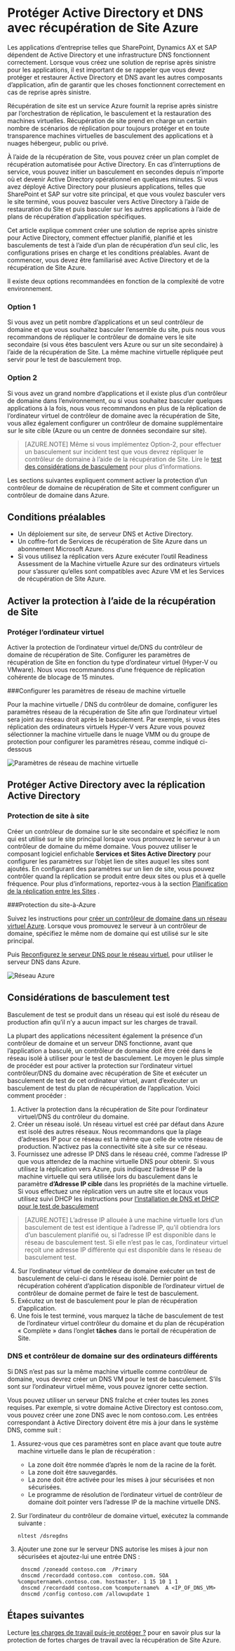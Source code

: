 <properties
    pageTitle="Protéger Active Directory et DNS avec récupération de Site Azure | Microsoft Azure"
    description="Cet article décrit comment mettre en œuvre une solution de reprise après sinistre pour Active Directory à l’aide de la récupération de Site Azure."
    services="site-recovery"
    documentationCenter=""
    authors="prateek9us"
    manager="abhiag"
    editor=""/>

<tags
    ms.service="site-recovery"
    ms.devlang="na"
    ms.topic="article"
    ms.tgt_pltfrm="na"
    ms.workload="storage-backup-recovery"
    ms.date="08/31/2016"
    ms.author="pratshar"/>

# <a name="protect-active-directory-and-dns-with-azure-site-recovery"></a>Protéger Active Directory et DNS avec récupération de Site Azure

Les applications d’entreprise telles que SharePoint, Dynamics AX et SAP dépendent de Active Directory et une infrastructure DNS fonctionnent correctement. Lorsque vous créez une solution de reprise après sinistre pour les applications, il est important de se rappeler que vous devez protéger et restaurer Active Directory et DNS avant les autres composants d’application, afin de garantir que les choses fonctionnent correctement en cas de reprise après sinistre.

Récupération de site est un service Azure fournit la reprise après sinistre par l’orchestration de réplication, le basculement et la restauration des machines virtuelles. Récupération de site prend en charge un certain nombre de scénarios de réplication pour toujours protéger et en toute transparence machines virtuelles de basculement des applications et à nuages hébergeur, public ou privé.

À l’aide de la récupération de Site, vous pouvez créer un plan complet de récupération automatisée pour Active Directory. En cas d’interruptions de service, vous pouvez initier un basculement en secondes depuis n’importe où et devenir Active Directory opérationnel en quelques minutes. Si vous avez déployé Active Directory pour plusieurs applications, telles que SharePoint et SAP sur votre site principal, et que vous voulez basculer vers le site terminé, vous pouvez basculer vers Active Directory à l’aide de restauration du Site et puis basculer sur les autres applications à l’aide de plans de récupération d’application spécifiques.

Cet article explique comment créer une solution de reprise après sinistre pour Active Directory, comment effectuer planifié, planifié et les basculements de test à l’aide d’un plan de récupération d’un seul clic, les configurations prises en charge et les conditions préalables.  Avant de commencer, vous devez être familiarisé avec Active Directory et de la récupération de Site Azure.

Il existe deux options recommandées en fonction de la complexité de votre environnement.

### <a name="option-1"></a>Option 1

Si vous avez un petit nombre d’applications et un seul contrôleur de domaine et que vous souhaitez basculer l’ensemble du site, puis nous vous recommandons de répliquer le contrôleur de domaine vers le site secondaire (si vous êtes basculent vers Azure ou sur un site secondaire) à l’aide de la récupération de Site. La même machine virtuelle répliquée peut servir pour le test de basculement trop.

### <a name="option-2"></a>Option 2

Si vous avez un grand nombre d’applications et il existe plus d’un contrôleur de domaine dans l’environnement, ou si vous souhaitez basculer quelques applications à la fois, nous vous recommandons en plus de la réplication de l’ordinateur virtuel de contrôleur de domaine avec la récupération de Site, vous allez également configurer un contrôleur de domaine supplémentaire sur le site cible (Azure ou un centre de données secondaire sur site).

>[AZURE.NOTE] Même si vous implémentez Option-2, pour effectuer un basculement sur incident test que vous devrez répliquer le contrôleur de domaine à l’aide de la récupération de Site. Lire le [test des considérations de basculement](#considerations-for-test-failover) pour plus d’informations.


Les sections suivantes expliquent comment activer la protection d’un contrôleur de domaine de récupération de Site et comment configurer un contrôleur de domaine dans Azure.


## <a name="prerequisites"></a>Conditions préalables

- Un déploiement sur site, de serveur DNS et Active Directory.
- Un coffre-fort de Services de récupération de Site Azure dans un abonnement Microsoft Azure.
- Si vous utilisez la réplication vers Azure exécuter l’outil Readiness Assessment de la Machine virtuelle Azure sur des ordinateurs virtuels pour s’assurer qu’elles sont compatibles avec Azure VM et les Services de récupération de Site Azure.


## <a name="enable-protection-using-site-recovery"></a>Activer la protection à l’aide de la récupération de Site


### <a name="protect-the-virtual-machine"></a>Protéger l’ordinateur virtuel

Activer la protection de l’ordinateur virtuel de/DNS du contrôleur de domaine de récupération de Site. Configurer les paramètres de récupération de Site en fonction du type d’ordinateur virtuel (Hyper-V ou VMware). Nous vous recommandons d’une fréquence de réplication cohérente de blocage de 15 minutes.

###<a name="configure-virtual-machine-network-settings"></a>Configurer les paramètres de réseau de machine virtuelle

Pour la machine virtuelle / DNS du contrôleur de domaine, configurer les paramètres réseau de la récupération de Site afin que l’ordinateur virtuel sera joint au réseau droit après le basculement. Par exemple, si vous êtes réplication des ordinateurs virtuels Hyper-V vers Azure vous pouvez sélectionner la machine virtuelle dans le nuage VMM ou du groupe de protection pour configurer les paramètres réseau, comme indiqué ci-dessous

![Paramètres de réseau de machine virtuelle](./media/site-recovery-active-directory/VM-Network-Settings.png)

## <a name="protect-active-directory-with-active-directory-replication"></a>Protéger Active Directory avec la réplication Active Directory

### <a name="site-to-site-protection"></a>Protection de site à site

Créer un contrôleur de domaine sur le site secondaire et spécifiez le nom qui est utilisé sur le site principal lorsque vous promouvez le serveur à un contrôleur de domaine du même domaine. Vous pouvez utiliser le composant logiciel enfichable **Services et Sites Active Directory** pour configurer les paramètres sur l’objet lien de sites auquel les sites sont ajoutés. En configurant des paramètres sur un lien de site, vous pouvez contrôler quand la réplication se produit entre deux sites ou plus et à quelle fréquence. Pour plus d’informations, reportez-vous à la section [Planification de la réplication entre les Sites](https://technet.microsoft.com/library/cc731862.aspx) .

###<a name="site-to-azure-protection"></a>Protection du site-à-Azure

Suivez les instructions pour [créer un contrôleur de domaine dans un réseau virtuel Azure](../active-directory/active-directory-install-replica-active-directory-domain-controller.md). Lorsque vous promouvez le serveur à un contrôleur de domaine, spécifiez le même nom de domaine qui est utilisé sur le site principal.

Puis [Reconfigurez le serveur DNS pour le réseau virtuel](../active-directory/active-directory-install-replica-active-directory-domain-controller.md#reconfigure-dns-server-for-the-virtual-network), pour utiliser le serveur DNS dans Azure.

![Réseau Azure](./media/site-recovery-active-directory/azure-network.png)

## <a name="test-failover-considerations"></a>Considérations de basculement test

Basculement de test se produit dans un réseau qui est isolé du réseau de production afin qu’il n’y a aucun impact sur les charges de travail.

La plupart des applications nécessitent également la présence d’un contrôleur de domaine et un serveur DNS fonctionne, avant que l’application a basculé, un contrôleur de domaine doit être créé dans le réseau isolé à utiliser pour le test de basculement. Le moyen le plus simple de procéder est pour activer la protection sur l’ordinateur virtuel contrôleur/DNS du domaine avec récupération de Site et exécuter un basculement de test de cet ordinateur virtuel, avant d’exécuter un basculement de test du plan de récupération de l’application. Voici comment procéder :

1. Activer la protection dans la récupération de Site pour l’ordinateur virtuel/DNS du contrôleur du domaine.
2. Créer un réseau isolé. Un réseau virtuel est créé par défaut dans Azure est isolé des autres réseaux. Nous recommandons que la plage d’adresses IP pour ce réseau est la même que celle de votre réseau de production. N’activez pas la connectivité site à site sur ce réseau.
3. Fournissez une adresse IP DNS dans le réseau créé, comme l’adresse IP que vous attendez de la machine virtuelle DNS pour obtenir. Si vous utilisez la réplication vers Azure, puis indiquez l’adresse IP de la machine virtuelle qui sera utilisée lors du basculement dans le paramètre **d’Adresse IP cible** dans les propriétés de la machine virtuelle. Si vous effectuez une réplication vers un autre site et locaux vous utilisez suivi DHCP les instructions pour [l’installation de DNS et DHCP pour le test de basculement](site-recovery-failover.md#prepare-dhcp)

>[AZURE.NOTE] L’adresse IP allouée à une machine virtuelle lors d’un basculement de test est identique à l’adresse IP, qu'il obtiendra lors d’un basculement planifié ou, si l’adresse IP est disponible dans le réseau de basculement test. Si elle n’est pas le cas, l’ordinateur virtuel reçoit une adresse IP différente qui est disponible dans le réseau de basculement test.

4. Sur l’ordinateur virtuel de contrôleur de domaine exécuter un test de basculement de celui-ci dans le réseau isolé. Dernier point de récupération cohérent d’application disponible de l’ordinateur virtuel de contrôleur de domaine permet de faire le test de basculement. 
5. Exécutez un test de basculement pour le plan de récupération d’application.
6. Une fois le test terminé, vous marquez la tâche de basculement de test de l’ordinateur virtuel contrôleur du domaine et du plan de récupération « Complète » dans l’onglet **tâches** dans le portail de récupération de Site.

### <a name="dns-and-domain-controller-on-different-machines"></a>DNS et contrôleur de domaine sur des ordinateurs différents

Si DNS n’est pas sur la même machine virtuelle comme contrôleur de domaine, vous devrez créer un DNS VM pour le test de basculement. S’ils sont sur l’ordinateur virtuel même, vous pouvez ignorer cette section.

Vous pouvez utiliser un serveur DNS fraîche et créer toutes les zones requises. Par exemple, si votre domaine Active Directory est contoso.com, vous pouvez créer une zone DNS avec le nom contoso.com. Les entrées correspondant à Active Directory doivent être mis à jour dans le système DNS, comme suit :

1. Assurez-vous que ces paramètres sont en place avant que toute autre machine virtuelle dans le plan de récupération :

    - La zone doit être nommée d’après le nom de la racine de la forêt.
    - La zone doit être sauvegardés.
    - La zone doit être activée pour les mises à jour sécurisées et non sécurisées.
    - Le programme de résolution de l’ordinateur virtuel de contrôleur de domaine doit pointer vers l’adresse IP de la machine virtuelle DNS.

2. Sur l’ordinateur du contrôleur de domaine virtuel, exécutez la commande suivante :

    `nltest /dsregdns`

3. Ajouter une zone sur le serveur DNS autorise les mises à jour non sécurisées et ajoutez-lui une entrée DNS :

        dnscmd /zoneadd contoso.com  /Primary
        dnscmd /recordadd contoso.com  contoso.com. SOA %computername%.contoso.com. hostmaster. 1 15 10 1 1
        dnscmd /recordadd contoso.com %computername%  A <IP_OF_DNS_VM>
        dnscmd /config contoso.com /allowupdate 1


## <a name="next-steps"></a>Étapes suivantes

Lecture [les charges de travail puis-je protéger ?](../site-recovery/site-recovery-workload.md) pour en savoir plus sur la protection de fortes charges de travail avec la récupération de Site Azure.
